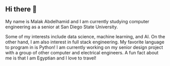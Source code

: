 ## Hi there 👋
My name is Malak Abdelhamid and I am currently studying computer engineering as a senior at San Diego State University.

Some of my interests include data science, machine learning, and AI. On the other hand, I am also interest in full stack engineering. My favorite language to program in is Python!
I am currently working on my senior design project with a group of other computer and electrical engineers. A fun fact about me is that I am Egyptian and I love to travel!

<!--
**malakm2003/malakm2003** is a ✨ _special_ ✨ repository because its `README.md` (this file) appears on your GitHub profile.

Here are some ideas to get you started:

- 🔭 I’m currently working on ...
- 🌱 I’m currently learning ...
- 👯 I’m looking to collaborate on ...
- 🤔 I’m looking for help with ...
- 💬 Ask me about ...
- 📫 How to reach me: ...
- 😄 Pronouns: ...
- ⚡ Fun fact: ...
-->
